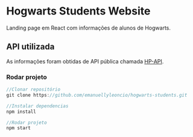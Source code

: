 # Hogwarts Students Website

Landing page em React com informações de alunos de Hogwarts.

## API utilizada

As informações foram obtidas de API pública chamada [HP-API](https://hp-api.onrender.com/).

### Rodar projeto

```javascript
//Clonar repositório
git clone https://github.com/emanuellyleoncio/hogwarts-students.git

//Instalar dependencias
npm install

//Rodar projeto
npm start
```
